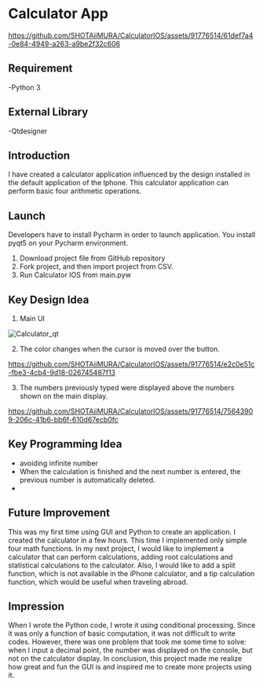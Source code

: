 # Calculator App

https://github.com/SHOTAiiMURA/CalculatorIOS/assets/91776514/61def7a4-0e84-4949-a263-a9be2f32c606

## Requirement
-Python 3
## External Library
-Qtdesigner
## Introduction
  I have created a calculator application influenced by the design installed in the default application of the Iphone. This calculator application can perform basic four arithmetic operations.
## Launch
Developers have to install Pycharm in order to launch application. You install pyqt5 on your Pycharm environment. 
1. Download project file from GitHub repository
2. Fork project, and then import project from CSV.
3. Run Calculator IOS from main.pyw
## Key Design Idea
1. Main UI

![Calculator_qt](https://user-images.githubusercontent.com/71058334/127102818-616208d1-954f-4d62-9933-0f49dfa69d81.PNG)

2. The color changes when the cursor is moved over the button.

https://github.com/SHOTAiiMURA/CalculatorIOS/assets/91776514/e2c0e51c-fbe3-4cb4-9d18-026745487f13
  
3. The numbers previously typed were displayed above the numbers shown on the main display.


https://github.com/SHOTAiiMURA/CalculatorIOS/assets/91776514/75643909-206c-41b6-bb6f-610d67ecb0fc

## Key Programming Idea
- avoiding infinite number
- When the calculation is finished and the next number is entered, the previous number is automatically deleted.
- 
## Future Improvement
  This was my first time using GUI and Python to create an application. I created the calculator in a few hours. This time I implemented only simple four math functions. In my next project, I would like to implement a calculator that can perform calculations, adding root calculations and statistical calculations to the calculator. Also, I would like to add a split function, which is not available in the iPhone calculator, and a tip calculation function, which would be useful when traveling abroad.
## Impression
  When I wrote the Python code, I wrote it using conditional processing. Since it was only a function of basic computation, it was not difficult to write codes. However, there was one problem that took me some time to solve: when I input a decimal point, the number was displayed on the console, but not on the calculator display. In conclusion, this project made me realize how great and fun the GUI is and inspired me to create more projects using it.


